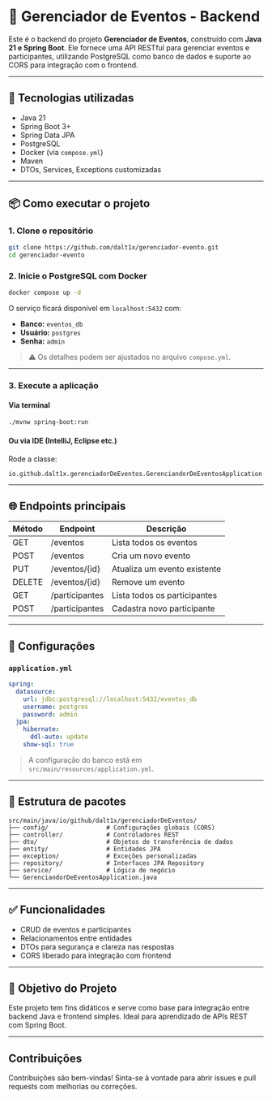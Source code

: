 
# 🎯 Gerenciador de Eventos - Backend

Este é o backend do projeto **Gerenciador de Eventos**, construído com **Java 21 e Spring Boot**. Ele fornece uma API RESTful para gerenciar eventos e participantes, utilizando PostgreSQL como banco de dados e suporte ao CORS para integração com o frontend.

---

## 🧰 Tecnologias utilizadas

- Java 21
- Spring Boot 3+
- Spring Data JPA
- PostgreSQL
- Docker (via `compose.yml`)
- Maven
- DTOs, Services, Exceptions customizadas

---

## 📦 Como executar o projeto

### 1. Clone o repositório
```bash
git clone https://github.com/dalt1x/gerenciador-evento.git
cd gerenciador-evento
```

### 2. Inicie o PostgreSQL com Docker
```bash
docker compose up -d
```

O serviço ficará disponível em `localhost:5432` com:
- **Banco:** `eventos_db`
- **Usuário:** `postgres`
- **Senha:** `admin`

> ⚠️ Os detalhes podem ser ajustados no arquivo `compose.yml`.

---

### 3. Execute a aplicação

#### Via terminal
```bash
./mvnw spring-boot:run
```

#### Ou via IDE (IntelliJ, Eclipse etc.)
Rode a classe:
```
io.github.dalt1x.gerenciadorDeEventos.GerenciandorDeEventosApplication
```

---

## 🌐 Endpoints principais

| Método | Endpoint              | Descrição                     |
|--------|------------------------|-------------------------------|
| GET    | /eventos               | Lista todos os eventos        |
| POST   | /eventos               | Cria um novo evento           |
| PUT    | /eventos/{id}          | Atualiza um evento existente  |
| DELETE | /eventos/{id}          | Remove um evento              |
| GET    | /participantes         | Lista todos os participantes  |
| POST   | /participantes         | Cadastra novo participante    |

---

## 🧾 Configurações

### `application.yml`
```yaml
spring:
  datasource:
    url: jdbc:postgresql://localhost:5432/eventos_db
    username: postgres
    password: admin
  jpa:
    hibernate:
      ddl-auto: update
    show-sql: true
```

> A configuração do banco está em `src/main/resources/application.yml`.

---

## 🧩 Estrutura de pacotes

```
src/main/java/io/github/dalt1x/gerenciadorDeEventos/
├── config/                # Configurações globais (CORS)
├── controller/            # Controladores REST
├── dto/                   # Objetos de transferência de dados
├── entity/                # Entidades JPA
├── exception/             # Exceções personalizadas
├── repository/            # Interfaces JPA Repository
├── service/               # Lógica de negócio
└── GerenciandorDeEventosApplication.java
```

---

## ✅ Funcionalidades

- CRUD de eventos e participantes
- Relacionamentos entre entidades
- DTOs para segurança e clareza nas respostas
- CORS liberado para integração com frontend

---


## 📌 Objetivo do Projeto

Este projeto tem fins didáticos e serve como base para integração entre backend Java e frontend simples. Ideal para aprendizado de APIs REST com Spring Boot.

---

## Contribuições

Contribuições são bem-vindas! Sinta-se à vontade para abrir issues e pull requests com melhorias ou correções.

